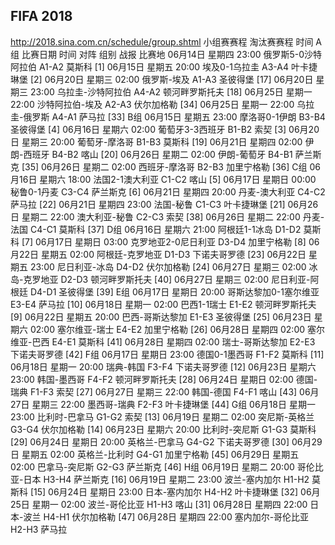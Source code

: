 ## FIFA 2018
http://2018.sina.com.cn/schedule/group.shtml
小组赛赛程 淘汰赛赛程 时间
A组
比赛日期	时间		对阵	组别	战报	比赛地
06月14日	星期四	23:00	俄罗斯5-0沙特阿拉伯	A1-A2		莫斯科	[1]
06月15日	星期五	20:00	埃及0-1乌拉圭	A3-A4		叶卡捷琳堡	[2]
06月20日	星期三	02:00	俄罗斯-埃及	A1-A3		圣彼得堡	[17]
06月20日	星期三	23:00	乌拉圭-沙特阿拉伯	A4-A2		顿河畔罗斯托夫	[18]
06月25日	星期一	22:00	沙特阿拉伯-埃及	A2-A3		伏尔加格勒	[34]
06月25日	星期一	22:00	乌拉圭-俄罗斯	A4-A1		萨马拉	[33]
B组
06月15日	星期五	23:00	摩洛哥0-1伊朗	B3-B4		圣彼得堡	[4]
06月16日	星期六	02:00	葡萄牙3-3西班牙	B1-B2		索契	[3]
06月20日	星期三	20:00	葡萄牙-摩洛哥	B1-B3		莫斯科	[19]
06月21日	星期四	02:00	伊朗-西班牙	B4-B2		喀山	[20]
06月26日	星期二	02:00	伊朗-葡萄牙	B4-B1		萨兰斯克	[35]
06月26日	星期二	02:00	西班牙-摩洛哥	B2-B3		加里宁格勒	[36]
C组
06月16日	星期六	18:00	法国2-1澳大利亚	C1-C2		喀山	[5]
06月17日	星期日	00:00	秘鲁0-1丹麦	C3-C4		萨兰斯克	[6]
06月21日	星期四	20:00	丹麦-澳大利亚	C4-C2		萨马拉	[22]
06月21日	星期四	23:00	法国-秘鲁	C1-C3		叶卡捷琳堡	[21]
06月26日	星期二	22:00	澳大利亚-秘鲁	C2-C3		索契	[38]
06月26日	星期二	22:00	丹麦-法国	C4-C1		莫斯科	[37]
D组
06月16日	星期六	21:00	阿根廷1-1冰岛	D1-D2		莫斯科	[7]
06月17日	星期日	03:00	克罗地亚2-0尼日利亚	D3-D4		加里宁格勒	[8]
06月22日	星期五	02:00	阿根廷-克罗地亚	D1-D3		下诺夫哥罗德	[23]
06月22日	星期五	23:00	尼日利亚-冰岛	D4-D2		伏尔加格勒	[24]
06月27日	星期三	02:00	冰岛-克罗地亚	D2-D3		顿河畔罗斯托夫	[40]
06月27日	星期三	02:00	尼日利亚-阿根廷	D4-D1		圣彼得堡	[39]
E组
06月17日	星期日	20:00	哥斯达黎加0-1塞尔维亚	E3-E4		萨马拉	[10]
06月18日	星期一	02:00	巴西1-1瑞士	E1-E2		顿河畔罗斯托夫	[9]
06月22日	星期五	20:00	巴西-哥斯达黎加	E1-E3		圣彼得堡	[25]
06月23日	星期六	02:00	塞尔维亚-瑞士	E4-E2		加里宁格勒	[26]
06月28日	星期四	02:00	塞尔维亚-巴西	E4-E1		莫斯科	[41]
06月28日	星期四	02:00	瑞士-哥斯达黎加	E2-E3		下诺夫哥罗德	[42]
F组
06月17日	星期日	23:00	德国0-1墨西哥	F1-F2		莫斯科	[11]
06月18日	星期一	20:00	瑞典-韩国	F3-F4		下诺夫哥罗德	[12]
06月23日	星期六	23:00	韩国-墨西哥	F4-F2		顿河畔罗斯托夫	[28]
06月24日	星期日	02:00	德国-瑞典	F1-F3		索契	[27]
06月27日	星期三	22:00	韩国-德国	F4-F1		喀山	[43]
06月27日	星期三	22:00	墨西哥-瑞典	F2-F3		叶卡捷琳堡	[44]
G组
06月18日	星期一	23:00	比利时-巴拿马	G1-G2		索契	[13]
06月19日	星期二	02:00	突尼斯-英格兰	G3-G4		伏尔加格勒	[14]
06月23日	星期六	20:00	比利时-突尼斯	G1-G3		莫斯科	[29]
06月24日	星期日	20:00	英格兰-巴拿马	G4-G2		下诺夫哥罗德	[30]
06月29日	星期五	02:00	英格兰-比利时	G4-G1		加里宁格勒	[45]
06月29日	星期五	02:00	巴拿马-突尼斯	G2-G3		萨兰斯克	[46]
H组
06月19日	星期二	20:00	哥伦比亚-日本	H3-H4		萨兰斯克	[16]
06月19日	星期二	23:00	波兰-塞内加尔	H1-H2		莫斯科	[15]
06月24日	星期日	23:00	日本-塞内加尔	H4-H2		叶卡捷琳堡	[32]
06月25日	星期一	02:00	波兰-哥伦比亚	H1-H3		喀山	[31]
06月28日	星期四	22:00	日本-波兰	H4-H1		伏尔加格勒	[47]
06月28日	星期四	22:00	塞内加尔-哥伦比亚	H2-H3		萨马拉
